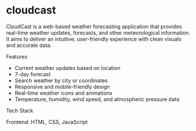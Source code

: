 # cloudcast

CloudCast is a web-based weather forecasting application that provides real-time weather updates, forecasts, and other meteorological information. It aims to deliver an intuitive, user-friendly experience with clean visuals and accurate data.

Features
- Current weather updates based on location
- 7-day forecast
- Search weather by city or coordinates
- Responsive and mobile-friendly design
- Real-time weather icons and animations
- Temperature, humidity, wind speed, and atmospheric pressure data

Tech Stack

Frontend: HTML, CSS, JavaScript
